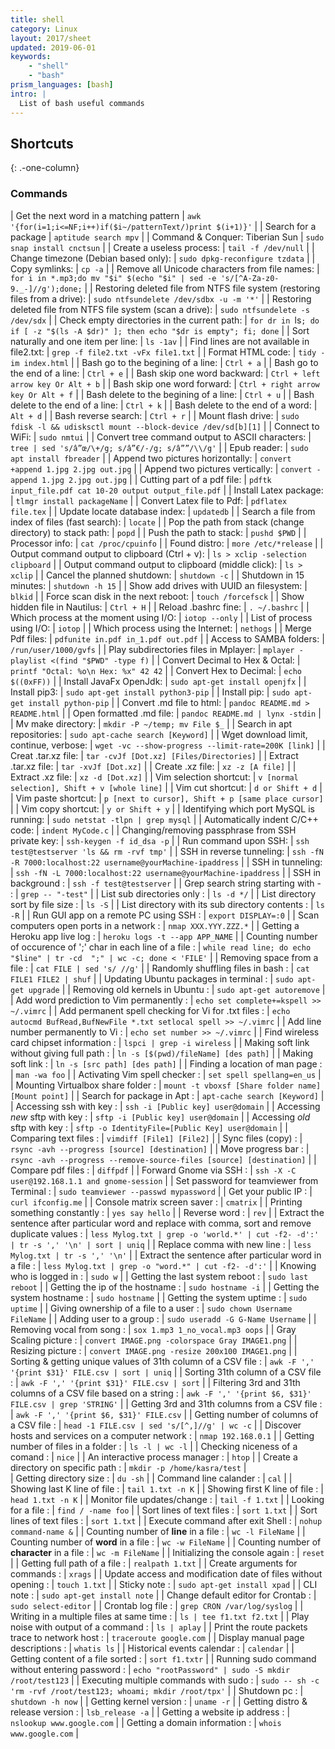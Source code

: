 ```yaml
---
title: shell
category: Linux
layout: 2017/sheet
updated: 2019-06-01
keywords:
    - "shell"
    - "bash"
prism_languages: [bash]
intro: |
  List of bash useful commands 
---
```


Shortcuts
---------
{: .-one-column}

### Commands

| Get the next word in a matching pattern | `awk '{for(i=1;i<=NF;i++)if($i~/patternText/)print $(i+1)}'` |
| Search for a package | `aptitude search mpv` |
| Command & Conquer: Tiberian Sun | `sudo snap install cnctsun` |
| Create a useless process: | `tail -f /dev/null` |
| Change timezone (Debian based only): | `sudo dpkg-reconfigure tzdata` |
| Copy symlinks: | `cp -a` |
| Remove all Unicode characters from file names: | `for i in *.mp3;do mv "$i" $(echo "$i" | sed -e 's/[^A-Za-z0-9._-]//g');done;` |
| Restoring deleted file from NTFS file system (restoring files from a drive): | `sudo ntfsundelete /dev/sdbx -u -m '*'` |
| Restoring deleted file from NTFS file system (scan a drive): | `sudo ntfsundelete -s /dev/sdx` |
| Check empty directories in the current path: | `for dr in `ls`; do if [ -z "$(ls -A $dr)" ]; then echo "$dr is empty"; fi; done` |
| Sort naturally and one item per line: | `ls -1av` |
| Find lines are not available in file2.txt: | `grep -f file2.txt -vFx file1.txt` |
| Format HTML code: | `tidy -im index.html` |
| Bash go to the begining of a line: | `Ctrl + a` |
|  Bash go to the end of a line: | `Ctrl + e` |
| Bash skip one word backward: | `Ctrl + left arrow key Or Alt + b` |
| Bash skip one word forward: | `Ctrl + right arrow key Or Alt + f` |
| Bash delete to the begining of a line: | `Ctrl + u` |
| Bash delete to the end of a line: | `Ctrl + k` |
| Bash delete to the end of a word: | `Alt + d` |
| Bash reverse search: | `Ctrl + r` |
| Mount flash drive: | `sudo fdisk -l && udisksctl mount --block-device /dev/sd[b][1]` |
| Connect to WiFi: | `sudo nmtui` |
| Convert tree command output to ASCII characters: | `tree | sed 's/â”œ/\+/g; s/â”€/-/g; s/â””/\\/g'` |
| Epub reader: | `sudo apt install fbreader` |
| Append two pictures horizontally: | `convert +append 1.jpg 2.jpg out.jpg` |
| Append two pictures vertically: | `convert -append 1.jpg 2.jpg out.jpg` |
| Cutting part of a pdf file: | `pdftk input_file.pdf cat 10-20 output output_file.pdf` |
| Install Latex package: | `tlmgr install packageName` |
| Convert Latex file to Pdf: | `pdflatex file.tex` |
| Update locate database index: | `updatedb` |
| Search a file from index of files (fast search): | `locate` |
| Pop the path from stack (change directory) to stack path: | `popd` |
| Push the path to stack: | `pushd $PWD` |
| Processor info: | `cat /proc/cpuinfo` |
| Found distro: | `more /etc/*release` |
| Output command output to clipboard (Ctrl + v): | `ls > xclip -selection clipboard` |
| Output command output to clipboard (middle click): | `ls > xclip` |
| Cancel the planned shutdown: | `shutdown -c` |
| Shutdown in 15 minutes: | `shutdown -h 15` |
| Show add drives with UUID an filesystem: | `blkid` |
| Force scan disk in the next reboot: | `touch /forcefsck` |
| Show hidden file in Nautilus: | `Ctrl + H` |
| Reload .bashrc fine: | `. ~/.bashrc` |
| Which process at the moment using I/O: | `iotop --only` |
| List of process using I/O: | `iotop` |
| Which process using the Internet: | `nethogs` |
| Merge Pdf files: | `pdfunite in.pdf in_1.pdf out.pdf` |
| Access to SAMBA folders: | `/run/user/1000/gvfs` |
| Play subdirectories files in Mplayer: | `mplayer -playlist <(find "$PWD" -type f)` |
| Convert Decimal to Hex & Octal: | `printf "Octal: %o\n Hex: %x" 42 42` | 
| Convert Hex to Decimal: | `echo $((0xFF))` | 
| Install JavaFx OpenJdk: | `sudo apt-get install openjfx` | 
| Install pip3: | `sudo apt-get install python3-pip` | 
| Install pip: | `sudo apt-get install python-pip` |
| Convert .md file to html: | `pandoc README.md > README.html` | 
| Open formatted .md file: | `pandoc README.md | lynx -stdin` | 
| Mv make directory: | `mkdir -P ~/temp; mv File $_` | 
| Search in apt repositories: | `sudo apt-cache search [Keyword]` | 
| Wget download limit, continue, verbose: | `wget -vc --show-progress --limit-rate=200K [link]` | 
| Creat .tar.xz file: | `tar -cvJf [Dot.xz] [Files/Directories]` |
| Extract .tar.xz file: | `tar -xvJf [Dot.xz]` |
| Create .xz file: | `xz -z [A file]` |
| Extract .xz file: | `xz -d [Dot.xz]` |
| Vim selection shortcut: | `v [normal selection], Shift + v [whole line]` |
| Vim cut shortcut: | `d or Shift + d` |
| Vim paste shortcut: | `p [next to cursor], Shift + p [same place cursor]` |
| Vim copy shortcut: | `y or Shift + y` |
| Identifying which port MySQL is running: | `sudo netstat -tlpn | grep mysql` | 
| Automatically indent C/C++ code: | `indent MyCode.c` | 
| Changing/removing passphrase from SSH private key: | `ssh-keygen -f id_dsa -p` | 
| Run command upon SSH: | `ssh test@testserver 'ls && rm -rvf tmp'` | 
| SSH in reverse tunneling: | `ssh -fN -R 7000:localhost:22 username@yourMachine-ipaddress` | 
| SSH in tunneling: | `ssh -fN -L 7000:localhost:22 username@yourMachine-ipaddress` | 
| SSH in background : | `ssh -f test@testserver` | 
| Grep search string starting with - : | `grep -- "-test"` | 
| List sub directories only : | `ls -d */` | 
| List directory sort by file size : | `ls -S` | 
| List directory with its sub directory contents : | `ls -R` | 
| Run GUI app on a remote PC using SSH : | `export DISPLAY=:0` | 
| Scan computers open ports in a network : | `nmap XXX.YYY.ZZZ.*` | 
| Getting a Heroku app live log : | `heroku logs -t --app APP_NAME` | 
| Counting number of occurence of ';' char in each line of a file : | `while read line; do echo "$line" | tr -cd  ";" | wc -c; done < 'FILE'` |
| Removing space from a file : | `cat FILE | sed 's/ //g'` |
| Randomly shuffling files in bash : | `cat FILE1 FILE2 | shuf` |
| Updating Ubuntu packages in terminal : | `sudo apt-get upgrade` |
| Removing old kernels in Ubuntu : | `sudo apt-get autoremove` |
| Add word prediction to Vim permanently : | `echo set complete+=kspell >> ~/.vimrc` |
| Add permanent spell checking for Vi for .txt files : | `echo autocmd BufRead,BufNewFile *.txt setlocal spell >> ~/.vimrc` |
| Add line number permanently to Vi : | `echo set number >> ~/.vimrc` |
| Find wireless card chipset information : | `lspci | grep -i wireless` |
| Making soft link without giving full path : | `ln -s [$(pwd)/fileName] [des path]` |
| Making soft link : | `ln -s [src path] [des path]` |
| Finding a location of man page : | `man -wa foo` |
| Activating Vim spell checker : | `set spell spellang=en_us` |
| Mounting Virtualbox share folder : | `mount -t vboxsf [Share folder name] [Mount point]` |
| Search for package in Apt : | `apt-cache search [Keyword]` |
| Accessing ssh with key : | `ssh -i [Public key] user@domain` |
| Accessing *new* sftp with key : | `sftp -i [Public key] user@domain` |
| Accessing *old* sftp with key : | `sftp -o IdentityFile=[Public Key] user@domain` |
| Comparing text files : | `vimdiff [File1] [File2]` |
| Sync files (copy) : | `rsync -avh --progress [source] [destination]` |
| Move progress bar : | `rsync -avh --progress --remove-source-files [source] [destination]` |
| Compare pdf files : | `diffpdf` |
| Forward Gnome via SSH : | `ssh -X -C user@192.168.1.1 and gnome-session` |
| Set password for teamviewer from Terminal : | `sudo teamviewer --passwd mypassword` |
| Get your public IP : | `curl ifconfig.me` |
| Console matrix screen saver : | `cmatrix` |
| Printing something constantly : | `yes say hello` |
| Reverse word : | `rev` |
| Extract the sentence after particular word and replace with comma, sort and remove duplicate values : | `less Mylog.txt | grep -o 'world.*' | cut -f2- -d':' | tr -s ',' '\n' | sort | uniq` |
| Replace comma with new line : | `less Mylog.txt | tr -s ',' '\n'` |
| Extract the sentence after particular word in a file : | `less Mylog.txt | grep -o "word.*" | cut -f2- -d':'` |
| Knowing who is logged in : | `sudo w` |
| Getting the last system reboot : | `sudo last reboot` |
| Getting the ip of the hostname : | `sudo hostname -i` |
| Getting the system hostname : | `sudo hostname` |
| Getting the system uptime : | `sudo uptime` |
| Giving ownership of a file to a user : | `sudo chown Username FileName` |
| Adding user to a group : | `sudo useradd -G G-Name Username` |
| Removing vocal from song : | `sox 1.mp3 1_no_vocal.mp3 oops` |
| Gray Scaling picture : | `convert IMAGE.png -colorspace Gray IMAGE1.png` |
| Resizing picture : | `convert IMAGE.png -resize 200x100 IMAGE1.png` |
| Sorting & getting unique values of 31th column of a CSV file : | `awk -F ',' '{print $31}' FILE.csv | sort | uniq` |
| Sorting 31th column of a CSV file : | `awk -F ',' '{print $31}' FILE.csv | sort` |
| Filtering 3rd and 31th columns of a CSV file based on a string : | `awk -F ',' '{print $6, $31}' FILE.csv | grep 'STRING'` |
| Getting 3rd and 31th columns from a CSV file : | `awk -F ',' '{print $6, $31}' FILE.csv` |
| Getting number of columns of a CSV file : | `head -1 FILE.csv | sed 's/[^,]//g' | wc -c` |
| Discover hosts and services on a computer network : | `nmap 192.168.0.1` |
| Getting number of files in a folder : | `ls -l | wc -l` |
| Checking niceness of a comand : | `nice` |
| An interactive process manager : | `htop` |
| Create a directory on specific path : | `mkdir -p /home/kasra/test` |    
| Getting directory size : | `du -sh` |
| Command line calander : | `cal` |
| Showing last K line of file : | `tail 1.txt -n K` |
| Showing first K line of file : | `head 1.txt -n K` |
| Monitor file updates/change : | `tail -f 1.txt` |
| Looking for a file : | `find / -name foo` |
| Sort lines of text files : | `sort 1.txt` |
| Sort lines of text files : | `sort 1.txt` |
| Execute command after exit Shell : | `nohup command-name &` |
| Counting number of <strong>line</strong> in a file : | `wc -l FileName` |
| Counting number of <strong>word</strong> in a file : | `wc -w FileName` |
| Counting number of <strong>character</strong> in a file : | `wc -m FileName` |
| Initializing the console again : | `reset` |
| Getting full path of a file : | `realpath 1.txt` |
| Create arguments for commands : | `xrags` |
| Update access and modification date of files without opening : | `touch 1.txt` |
| Sticky note : | `sudo apt-get install xpad` |
| CLI note : | `sudo apt-get install note` |
| Change default editor for Crontab : | `sudo select-editor` |
| Crontab log file : | `grep CRON /var/log/syslog` |
| Writing in a multiple files at same time : | `ls | tee f1.txt f2.txt` |
| Play noise with output of a command : | `ls | aplay` |
| Print the route packets trace to network host : | `traceroute google.com` |
| Display manual page descriptions : | `whatis ls` |
| Historical events calendar : | `calendar` |
| Getting content of a file sorted : | `sort f1.txtr` |
| Running sudo command without entering password : | `echo "rootPassword" | sudo -S mkdir /root/test123` |
| Executing multiple commands with sudo : | `sudo -- sh -c 'rm -rvf /root/test123; whoami; mkdir /root/tpx'` |
| Shutdown pc : | `shutdown -h now` |
| Getting kernel version : | `uname -r` |
| Getting distro & release version : | `lsb_release -a` |
| Getting a website ip address : | `nslookup www.google.com` |
| Getting a domain information : | `whois www.google.com` |
